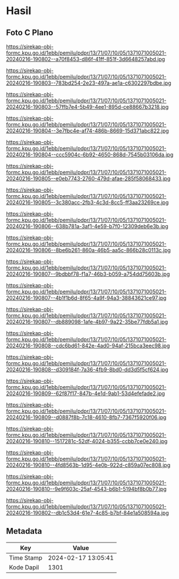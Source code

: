 # Hasil

## Foto C Plano

https://sirekap-obj-formc.kpu.go.id/1ebb/pemilu/pdpr/13/71/07/10/05/1371071005021-20240216-190802--a70f8453-d86f-41ff-851f-3d6648257abd.jpg

https://sirekap-obj-formc.kpu.go.id/1ebb/pemilu/pdpr/13/71/07/10/05/1371071005021-20240216-190803--783bd254-2e23-497a-ae1a-c6302297bdbe.jpg

https://sirekap-obj-formc.kpu.go.id/1ebb/pemilu/pdpr/13/71/07/10/05/1371071005021-20240216-190803--57ffb7e4-5b49-4ee1-895d-ce88667b3218.jpg

https://sirekap-obj-formc.kpu.go.id/1ebb/pemilu/pdpr/13/71/07/10/05/1371071005021-20240216-190804--3e7fbc4e-af74-486b-8669-15d371abc822.jpg

https://sirekap-obj-formc.kpu.go.id/1ebb/pemilu/pdpr/13/71/07/10/05/1371071005021-20240216-190804--ccc5904c-6b92-4650-868d-7545b03106da.jpg

https://sirekap-obj-formc.kpu.go.id/1ebb/pemilu/pdpr/13/71/07/10/05/1371071005021-20240216-190805--e0eb7743-2760-479d-afae-285f58068433.jpg

https://sirekap-obj-formc.kpu.go.id/1ebb/pemilu/pdpr/13/71/07/10/05/1371071005021-20240216-190805--3c380acc-2fb3-4c3d-8cc5-ff3aa23269ce.jpg

https://sirekap-obj-formc.kpu.go.id/1ebb/pemilu/pdpr/13/71/07/10/05/1371071005021-20240216-190806--638b781a-3af1-4e59-b7f0-12309deb6e3b.jpg

https://sirekap-obj-formc.kpu.go.id/1ebb/pemilu/pdpr/13/71/07/10/05/1371071005021-20240216-190806--8be6b261-860a-46b5-aa5c-866b28c0113c.jpg

https://sirekap-obj-formc.kpu.go.id/1ebb/pemilu/pdpr/13/71/07/10/05/1371071005021-20240216-190807--9bdbbf78-f1a7-46b3-b059-a754dd75603b.jpg

https://sirekap-obj-formc.kpu.go.id/1ebb/pemilu/pdpr/13/71/07/10/05/1371071005021-20240216-190807--4b1f1b6d-8f65-4a9f-94a3-38843621ce97.jpg

https://sirekap-obj-formc.kpu.go.id/1ebb/pemilu/pdpr/13/71/07/10/05/1371071005021-20240216-190807--db889098-1afe-4b97-9a22-35be77fdb5a1.jpg

https://sirekap-obj-formc.kpu.go.id/1ebb/pemilu/pdpr/13/71/07/10/05/1371071005021-20240216-190808--cdc6bd61-842e-4ad0-94af-215bca3eec98.jpg

https://sirekap-obj-formc.kpu.go.id/1ebb/pemilu/pdpr/13/71/07/10/05/1371071005021-20240216-190808--d309184f-7a36-4fb9-8bd0-dd3d5f5cf624.jpg

https://sirekap-obj-formc.kpu.go.id/1ebb/pemilu/pdpr/13/71/07/10/05/1371071005021-20240216-190809--62f87f17-847b-4e1d-9ab1-53d4efefade2.jpg

https://sirekap-obj-formc.kpu.go.id/1ebb/pemilu/pdpr/13/71/07/10/05/1371071005021-20240216-190809--d0887f8b-7c18-4610-8fb7-7367f5920f06.jpg

https://sirekap-obj-formc.kpu.go.id/1ebb/pemilu/pdpr/13/71/07/10/05/1371071005021-20240216-190810--1517281c-52df-4024-b355-ccbb7ce0e240.jpg

https://sirekap-obj-formc.kpu.go.id/1ebb/pemilu/pdpr/13/71/07/10/05/1371071005021-20240216-190810--4fd8563b-1d95-4e0b-922d-c859a07ec808.jpg

https://sirekap-obj-formc.kpu.go.id/1ebb/pemilu/pdpr/13/71/07/10/05/1371071005021-20240216-190810--9e9f603c-25af-4543-b6b1-5194bf8b0b77.jpg

https://sirekap-obj-formc.kpu.go.id/1ebb/pemilu/pdpr/13/71/07/10/05/1371071005021-20240216-190802--db1c53d4-61e7-4c85-b7bf-84e1a508594a.jpg


## Metadata

| Key        | Value               |
| ---------- | ------------------- |
| Time Stamp | 2024-02-17 13:05:41 |
| Kode Dapil | 1301                |



